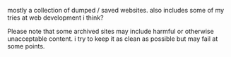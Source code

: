 mostly a collection of dumped / saved websites. also includes some of my tries at web development i think? 

Please note that some archived sites may include harmful or otherwise unacceptable content. i try to keep it as clean as possible but may fail at some points.
